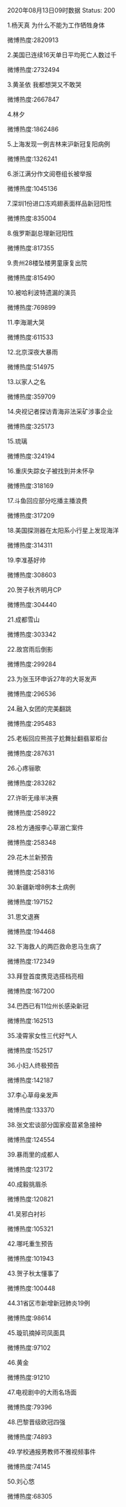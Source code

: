 2020年08月13日09时数据
Status: 200

1.杨天真 为什么不能为工作牺牲身体

微博热度:2820913

2.美国已连续16天单日平均死亡人数过千

微博热度:2732494

3.黄圣依 我都想哭又不敢哭

微博热度:2667847

4.林夕

微博热度:1862486

5.上海发现一例吉林来沪新冠复阳病例

微博热度:1326241

6.浙江满分作文阅卷组长被举报

微博热度:1045136

7.深圳1份进口冻鸡翅表面样品新冠阳性

微博热度:835004

8.俄罗斯副总理新冠阳性

微博热度:817355

9.贵州28楼坠楼男童康复出院

微博热度:815490

10.被哈利波特遗漏的演员

微博热度:769899

11.李海潮大哭

微博热度:611533

12.北京深夜大暴雨

微博热度:514975

13.以家人之名

微博热度:359709

14.央视记者探访青海非法采矿涉事企业

微博热度:325173

15.琉璃

微博热度:324194

16.重庆失踪女子被找到并未怀孕

微博热度:318169

17.斗鱼回应部分吃播主播浪费

微博热度:317209

18.美国探测器在太阳系小行星上发现海洋

微博热度:314311

19.李准基好帅

微博热度:308603

20.贺子秋齐明月CP

微博热度:304440

21.成都雪山

微博热度:303342

22.故宫雨后倒影

微博热度:299284

23.为张玉环申诉27年的大哥发声

微博热度:296536

24.融入女团的完美翻跳

微博热度:295483

25.老板回应熊孩子尬舞扯翻翡翠柜台

微博热度:287631

26.心疼骊歌

微博热度:283282

27.许昕无缘半决赛

微博热度:258922

28.检方通报李心草溺亡案件

微博热度:258348

29.花木兰新预告

微博热度:258316

30.新疆新增8例本土病例

微博热度:197152

31.思文退赛

微博热度:194468

32.下海救人的两匹救命恩马生病了

微博热度:172349

33.拜登首度携竞选搭档亮相

微博热度:167200

34.巴西已有11位州长感染新冠

微博热度:162513

35.凌霄家女性三代好气人

微博热度:152517

36.小妇人终极预告

微博热度:142187

37.李心草母亲发声

微博热度:133370

38.张文宏谈部分国家疫苗紧急接种

微博热度:124554

39.暴雨里的成都人

微博热度:123172

40.成毅挑眉杀

微博热度:120821

41.吴邪白衬衫

微博热度:105321

42.哪吒重生预告

微博热度:101943

43.贺子秋太懂事了

微博热度:100448

44.31省区市新增新冠肺炎19例

微博热度:98614

45.璇玑摘掉司凤面具

微博热度:97102

46.黄金

微博热度:91210

47.电视剧中的大雨名场面

微博热度:79396

48.巴黎晋级欧冠四强

微博热度:74893

49.学校通报男教师不雅视频事件

微博热度:74145

50.刘心悠

微博热度:68305

